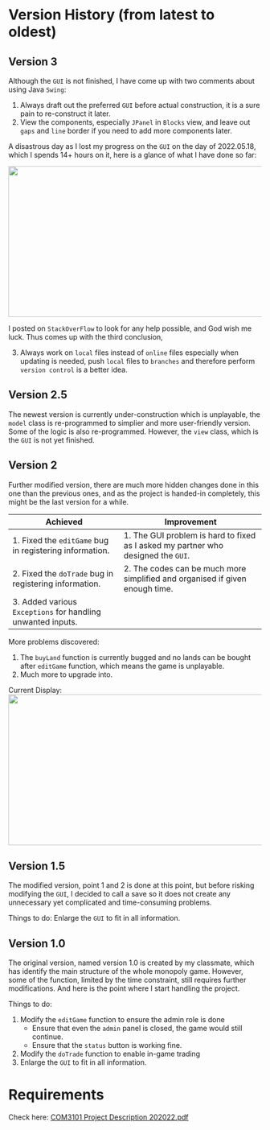 # Version History (from latest to oldest)
## Version 3
Although the `GUI` is not finished, I have come up with two comments about using Java `Swing`:

  1. Always draft out the preferred `GUI` before actual construction, it is a sure pain to re-construct it later.
  2. View the components, especially `JPanel` in `Blocks` view, and leave out `gaps` and `line` border if you need to add more components later.

A disastrous day as I lost my progress on the `GUI` on the day of 2022.05.18, which I spends 14+ hours on it, here is a glance of what I have done so far:

<img src="https://github.com/travrs629/Learnt-from-Universities/blob/main/Progress-Works/MVC-based-Monopoly/src_v3/Displayv3.png" width=550px height=300px>

I posted on `StackOverFlow` to look for any help possible, and God wish me luck. Thus comes up with the third conclusion,

  3. Always work on `local` files instead of `online` files especially when updating is needed, push `local` files to `branches` and therefore perform `version control` is a better idea. 

## Version 2.5
The newest version is currently under-construction which is unplayable, the `model` class is re-programmed to simplier and more user-friendly version. Some of the logic is also re-programmed. However, the `view` class, which is the `GUI` is not yet finished.

## Version 2
Further modified version, there are much more hidden changes done in this one than the previous ones, and as the project is handed-in completely, this might be the last version for a while.  

| Achieved | Improvement |
| --- | --- |
| 1. Fixed the `editGame` bug in registering information. | 1. The GUI problem is hard to fixed as I asked my partner who designed the `GUI`. |
| 2. Fixed the `doTrade` bug in registering information. | 2. The codes can be much more simplified and organised if given enough time. |
| 3. Added various `Exceptions` for handling unwanted inputs. |  |

More problems discovered:  
  1. The `buyLand` function is currently bugged and no lands can be bought after `editGame` function, which means the game is unplayable.
  2. Much more to upgrade into.

Current Display:  
<img src="https://github.com/travrs629/Learnt-from-Universities/blob/main/Progress-Works/MVC-based-Monopoly/src_v2/Display.png" width=550px height=300px>

## Version 1.5
The modified version, point 1 and 2 is done at this point, but before risking modifying the `GUI`, I decided to call a save so it does not create any unnecessary yet complicated and time-consuming problems.  
  
Things to do: Enlarge the `GUI` to fit in all information.

## Version 1.0
The original version, named version 1.0 is created by my classmate, which has identify the main structure of the whole monopoly game. 
However, some of the function, limited by the time constraint, still requires further modifications. And here is the point where I start handling the project.  
  
Things to do:  
  1. Modify the `editGame` function to ensure the admin role is done
     - Ensure that even the `admin` panel is closed, the game would still continue.
     - Ensure that the `status` button is working fine.
  3. Modify the `doTrade` function to enable in-game trading
  4. Enlarge the `GUI` to fit in all information.

# Requirements
Check here: [COM3101 Project Description 202022.pdf](https://github.com/travrs629/Learnt-from-Universities/blob/main/Progress-Works/MVC-based-Monopoly/COM3101%20Project%20Description%202022.pdf)
